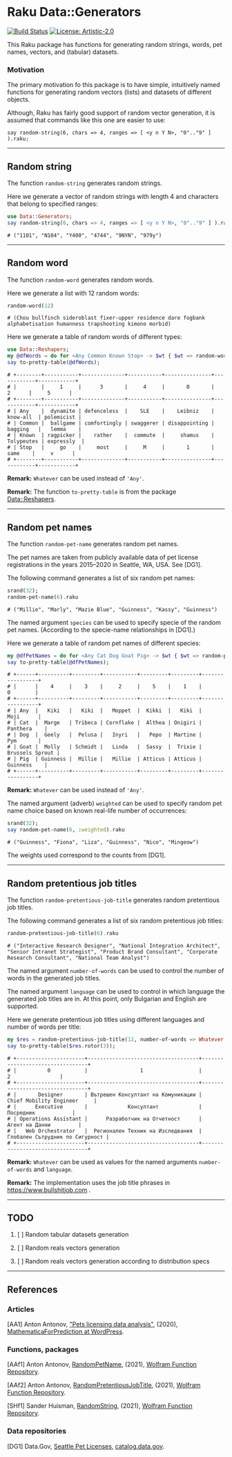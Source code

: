 # Raku Data::Generators

[![Build Status](https://app.travis-ci.com/antononcube/Raku-Data-Generators.svg?branch=main)](https://app.travis-ci.com/github/antononcube/Raku-Data-Generators)
[![License: Artistic-2.0](https://img.shields.io/badge/License-Artistic%202.0-0298c3.svg)](https://opensource.org/licenses/Artistic-2.0)

This Raku package has functions for generating random strings, words, pet names, vectors, and
(tabular) datasets. 

### Motivation

The primary motivation fo this package is to have simple, intuitively named functions
for generating random vectors (lists) and datasets of different objects.

Although, Raku has fairly good support of random vector generation, it is assumed that commands
like this one are easier to use:

```{raku, eval = FALSE}
say random-string(6, chars => 4, ranges => [ <y n Y N>, "0".."9" ] ).raku;
```

------

## Random string

The function `random-string` generates random strings.

Here we generate a vector of random strings with length 4 and characters that belong to specified ranges:

```raku
use Data::Generators;
say random-string(6, chars => 4, ranges => [ <y n Y N>, "0".."9" ] ).raku;
```
```
# ("1101", "N104", "Y400", "4744", "9NYN", "979y")
```

------

## Random word

The function `random-word` generates random words.

Here we generate a list with 12 random words:

```raku
random-word(12)
```
```
# (Chou bullfinch sideroblast fixer-upper residence dare fogbank alphabetisation humanness trapshooting kimono morbid)
```

Here we generate a table of random words of different types:

```raku
use Data::Reshapers;
my @dfWords = do for <Any Common Known Stop> -> $wt { $wt => random-word(6, type => $wt) };
say to-pretty-table(@dfWords);
```
```
# +--------+-----------+--------------+-----------+---------------+------------+------------+
# |        |     1     |      3       |     4     |       0       |     2      |     5      |
# +--------+-----------+--------------+-----------+---------------+------------+------------+
# | Any    |  dynamite | defenceless  |    SLE    |    Leibniz    |  know-all  | polemicist |
# | Common |  ballgame | comfortingly | swaggerer | disappointing |  bagging   |   lemma    |
# | Known  | ragpicker |    rather    |  commute  |     shamus    | Tolypeutes | expressly  |
# | Stop   |     go    |     most     |     M     |       1       |    same    |     v      |
# +--------+-----------+--------------+-----------+---------------+------------+------------+
```

**Remark:** `Whatever` can be used instead of `'Any'`.

**Remark:** The function `to-pretty-table` is from the package 
[Data::Reshapers](https://modules.raku.org/dist/Data::Reshapers:cpan:ANTONOV).

------

## Random pet names

The function `random-pet-name` generates random pet names.

The pet names are taken from publicly available data of pet license registrations in
the years 2015–2020 in Seattle, WA, USA. See [DG1].

The following command generates a list of six random pet names:

```raku
srand(32);
random-pet-name(6).raku
```
```
# ("Millie", "Marly", "Mazie Blue", "Guinness", "Kassy", "Guinness")
```

The named argument `species` can be used to specify specie of the random pet names. 
(According to the specie-name relationships in [DG1].)

Here we generate a table of random pet names of different species:

```raku
my @dfPetNames = do for <Any Cat Dog Goat Pig> -> $wt { $wt => random-pet-name(6, species => $wt) };
say to-pretty-table(@dfPetNames);
```
```
# +------+----------+---------+-----------+---------+---------+-----------------+
# |      |    4     |    3    |     2     |    5    |    1    |        0        |
# +------+----------+---------+-----------+---------+---------+-----------------+
# | Any  |   Kiki   |   Kiki  |   Moppet  |  Kikki  |   Kiki  |       Moji      |
# | Cat  |  Marge   | Tribeca | Cornflake |  Althea | Onigiri |     Panthera    |
# | Dog  |  Geely   |  Pelusa |   Inyri   |   Pepo  | Martine |       Pym       |
# | Goat |  Molly   | Schmidt |   Linda   |  Sassy  |  Trixie | Brussels Sprout |
# | Pig  | Guinness |  Millie |   Millie  | Atticus | Atticus |     Guinness    |
# +------+----------+---------+-----------+---------+---------+-----------------+
```

**Remark:** `Whatever` can be used instead of `'Any'`.

The named argument (adverb) `weighted` can be used to specify random pet name choice 
based on known real-life number of occurrences:

```raku
srand(32);
say ‌‌random-pet-name(6, :weighted).raku
```
```
# ("Guinness", "Fiona", "Liza", "Guinness", "Nico", "Mingeow")
```

The weights used correspond to the counts from [DG1].

------

## Random pretentious job titles

The function `random-pretentious-job-title` generates random pretentious job titles.

The following command generates a list of six random pretentious job titles:

```raku
random-pretentious-job-title(6).raku
```
```
# ("Interactive Research Designer", "National Integration Architect", "Senior Intranet Strategist", "Product Brand Consultant", "Corporate Research Consultant", "National Team Analyst")
```

The named argument `number-of-words` can be used to control the number of words in the generated job titles.

The named argument `language` can be used to control in which language the generated job titles are in.
At this point, only Bulgarian and English are supported.

Here we generate pretentious job titles using different languages and number of words per title:

```raku
my $res = random-pretentious-job-title(12, number-of-words => Whatever, language => Whatever);
say ‌‌to-pretty-table($res.rotor(3));
```
```
# +----------------------+------------------------------------+---------------------------------+
# |          0           |                 1                  |                2                |
# +----------------------+------------------------------------+---------------------------------+
# |       Designer       | Вътрешен Консултант на Комуникации |     Chief Mobility Engineer     |
# |      Executive       |             Консултант             |            Посредник            |
# | Operations Assistant |      Разработчик на Отчетност      |          Агент на Данни         |
# |   Web Orchestrator   |  Регионален Техник на Изследвания  | Глобален Сътрудник по Сигурност |
# +----------------------+------------------------------------+---------------------------------+
```

**Remark:** `Whatever` can be used as values for the named arguments `number-of-words` and `language`.

**Remark:** The implementation uses the job title phrases in https://www.bullshitjob.com . 

------

## TODO

1. [ ] Random tabular datasets generation

2. [ ] Random reals vectors generation

3. [ ] Random reals vectors generation according to distribution specs

------

## References

### Articles

[AA1] Anton Antonov,
["Pets licensing data analysis"](https://mathematicaforprediction.wordpress.com/2020/01/20/pets-licensing-data-analysis/), 
(2020), 
[MathematicaForPrediction at WordPress](https://mathematicaforprediction.wordpress.com).

### Functions, packages

[AAf1] Anton Antonov,
[RandomPetName](https://resources.wolframcloud.com/FunctionRepository/resources/RandomPetName),
(2021),
[Wolfram Function Repository](https://resources.wolframcloud.com/FunctionRepository).

[AAf2] Anton Antonov,
[RandomPretentiousJobTitle](https://resources.wolframcloud.com/FunctionRepository/resources/RandomPretentiousJobTitle),
(2021),
[Wolfram Function Repository](https://resources.wolframcloud.com/FunctionRepository).

[SHf1] Sander Huisman,
[RandomString](https://resources.wolframcloud.com/FunctionRepository/resources/RandomString),
(2021),
[Wolfram Function Repository](https://resources.wolframcloud.com/FunctionRepository).

### Data repositories

[DG1] Data.Gov,
[Seattle Pet Licenses](https://catalog.data.gov/dataset/seattle-pet-licenses),
[catalog.data.gov](https://catalog.data.gov).
